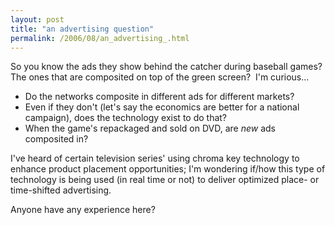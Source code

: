 ```yaml
---
layout: post
title: "an advertising question"
permalink: /2006/08/an_advertising_.html
---
```


So you know the ads they show behind the catcher during baseball games? The ones that are composited on top of the green screen?  I'm curious...

*   Do the networks composite in different ads for different markets?
*   Even if they don't (let's say the economics are better for a national campaign), does the technology exist to do that?
*   When the game's repackaged and sold on DVD, are _new_ ads composited in?

I've heard of certain television series' using chroma key technology to enhance product placement opportunities; I'm wondering if/how this type of technology is being used (in real time or not) to deliver optimized place- or time-shifted advertising.

Anyone have any experience here?